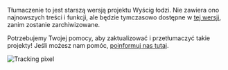 Tłumaczenie to jest starszą wersją projektu Wyścig łodzi. Nie zawiera ono najnowszych treści i funkcji, ale będzie tymczasowo dostępne w [tej wersji](images/boat-race-pl-PL.pdf), zanim zostanie zarchiwizowane.

Potrzebujemy Twojej pomocy, aby zaktualizować i przetłumaczyć takie projekty! Jeśli możesz nam pomóc, [poinformuj nas tutaj](http://rpf.io/translators).

![Tracking pixel](http://code.org/api/hour/codeclub_boatrace.png)
